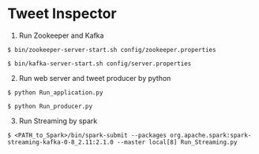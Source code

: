 # Tweet Inspector

1. Run Zookeeper and Kafka

`$ bin/zookeeper-server-start.sh config/zookeeper.properties`

`$ bin/kafka-server-start.sh config/server.properties`

2. Run web server and tweet producer by python

`$ python Run_application.py`

`$ python Run_producer.py`

3. Run Streaming by spark

`$ <PATH_to_Spark>/bin/spark-submit --packages org.apache.spark:spark-streaming-kafka-0-8_2.11:2.1.0 --master local[8] Run_Streaming.py` 


